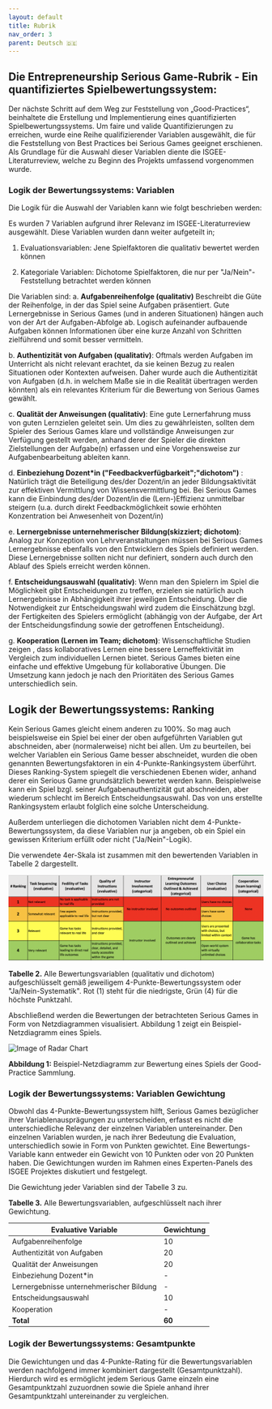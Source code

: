 ```yaml
---
layout: default
title: Rubrik
nav_order: 3
parent: Deutsch 🇩🇪
---
```


## Die Entrepreneurship Serious Game-Rubrik - Ein quantifiziertes Spielbewertungssystem:

Der nächste Schritt auf dem Weg zur Feststellung von „Good-Practices“, beinhaltete die Erstellung und Implementierung eines quantifizierten Spielbewertungssystems.
Um faire und valide Quantifizierungen zu erreichen, wurde eine Reihe qualifizierender Variablen ausgewählt, die für die Feststellung von Best Practices bei Serious Games geeignet erschienen. Als Grundlage für die Auswahl dieser Variablen diente die ISGEE-Literaturreview, welche zu Beginn des Projekts umfassend vorgenommen wurde.

### Logik der Bewertungssystems: Variablen

Die Logik für die Auswahl der Variablen kann wie folgt beschrieben werden:

Es wurden 7 Variablen aufgrund ihrer Relevanz im ISGEE-Literaturreview ausgewählt. Diese Variablen wurden dann weiter aufgeteilt in;

1. Evaluationsvariablen: Jene Spielfaktoren die qualitativ bewertet werden können

2. Kategoriale Variablen: Dichotome Spielfaktoren, die nur per "Ja/Nein"-Feststellung betrachtet werden können

Die Variablen sind:
a. **Aufgabenreihenfolge (qualitativ)** Beschreibt die Güte der Reihenfolge, in der das Spiel seine Aufgaben präsentiert. Gute Lernergebnisse in Serious Games (und in anderen Situationen) hängen auch von der Art der Aufgaben-Abfolge ab. Logisch aufeinander aufbauende Aufgaben können Informationen über eine kurze Anzahl von Schritten zielführend und somit besser vermitteln.

b. **Authentizität von Aufgaben (qualitativ)**: Oftmals werden Aufgaben im Unterricht als nicht relevant erachtet, da sie keinen Bezug zu realen Situationen oder Kontexten aufweisen. Daher wurde auch die Authentizität von Aufgaben (d.h. in welchem Maße sie in die Realität übertragen werden könnten) als ein relevantes Kriterium für die Bewertung von Serious Games gewählt.

c. **Qualität der Anweisungen (qualitativ)**: Eine gute Lernerfahrung muss von guten Lernzielen geleitet sein. Um dies zu gewährleisten, sollten dem Spieler des Serious Games klare und vollständige Anweisungen zur Verfügung gestellt werden, anhand derer der Spieler die direkten Zielstellungen der Aufgabe(n) erfassen und eine Vorgehensweise zur Aufgabenbearbeitung ableiten kann.

d. **Einbeziehung Dozent\*in ("Feedbackverfügbarkeit";"dichotom")** : Natürlich trägt die Beteiligung des/der Dozent/in an jeder Bildungsaktivität zur effektiven Vermittlung von Wissensvermittlung bei. Bei Serious Games kann die Einbindung des/der Dozent/in die (Lern-)Effizienz unmittelbar steigern (u.a. durch direkt Feedbackmöglichkeit sowie erhöhten Konzentration bei Anwesenheit von Dozent/in)

e. **Lernergebnisse unternehmerischer Bildung(skizziert; dichotom)**: Analog zur Konzeption von Lehrveranstaltungen müssen bei Serious Games Lernergebnisse ebenfalls von den Entwicklern des Spiels definiert werden. Diese Lernergebnisse sollten nicht nur definiert, sondern auch durch den Ablauf des Spiels erreicht werden können.

f. **Entscheidungsauswahl (qualitativ)**: Wenn man den Spielern im Spiel die Möglichkeit gibt Entscheidungen zu treffen, erzielen sie natürlich auch Lernergebnisse in Abhängigkeit ihrer jeweiligen Entscheidung. Über die Notwendigkeit zur Entscheidungswahl wird zudem die Einschätzung bzgl. der Fertigkeiten des Spielers ermöglicht (abhängig von der Aufgabe, der Art der Entscheidungsfindung sowie der getroffenen Entscheidung).

g. **Kooperation (Lernen im Team; dichotom)**: Wissenschaftliche Studien zeigen , dass kollaboratives Lernen eine bessere Lerneffektivität im Vergleich zum individuellen Lernen bietet. Serious Games bieten eine einfache und effektive Umgebung für kollaborative Übungen. Die Umsetzung kann jedoch je nach den Prioritäten des Serious Games unterschiedlich sein.

## Logik der Bewertungssystems: Ranking

Kein Serious Games gleicht einem anderen zu 100%. So mag auch beispielsweise ein Spiel bei einer der oben aufgeführten Variablen gut abschneiden, aber (normalerweise) nicht bei allen. Um zu beurteilen, bei welcher Variablen ein Serious Game besser abschneidet, wurden die oben genannten Bewertungsfaktoren in ein 4-Punkte-Rankingsystem überführt. Dieses Ranking-System spiegelt die verschiedenen Ebenen wider, anhand derer ein Serious Game grundsätzlich bewertet werden kann. Beispielweise kann ein Spiel bzgl. seiner Aufgabenauthentizität gut abschneiden, aber wiederum schlecht im Bereich Entscheidungsauswahl. Das von uns erstellte Rankingsystem erlaubt folglich eine solche Unterscheidung.

Außerdem unterliegen die dichotomen Variablen nicht dem 4-Punkte-Bewertungssystem, da diese Variablen nur ja angeben, ob ein Spiel ein gewissen Kriterium erfüllt oder nicht ("Ja/Nein"-Logik).

Die verwendete 4er-Skala ist zusammen mit den bewertenden Variablen in Tabelle 2 dargestellt.

![Image of Rubrik](../assets/rubric.png)

**Tabelle 2.** Alle Bewertungsvariablen (qualitativ und dichotom) aufgeschlüsselt gemäß jeweiligem 4-Punkte-Bewertungssystem oder "Ja/Nein-Systematik". Rot (1) steht für die niedrigste, Grün (4) für die höchste Punktzahl.

Abschließend werden die Bewertungen der betrachteten Serious Games in Form von Netzdiagrammen visualisiert. Abbildung 1 zeigt ein Beispiel-Netzdiagramm eines Spiels.

![Image of Radar Chart](../assets/radar.png)

**Abbildung 1:** Beispiel-Netzdiagramm zur Bewertung eines Spiels der Good-Practice Sammlung.

### Logik der Bewertungssystems: Variablen Gewichtung

Obwohl das 4-Punkte-Bewertungssystem hilft, Serious Games bezüglicher ihrer Variablenausprägungen zu unterscheiden, erfasst es nicht die unterschiedliche Relevanz der einzelnen Variablen untereinander. Den einzelnen Variablen wurden, je nach ihrer Bedeutung die Evaluation, unterschiedlich sowie in Form von Punkten gewichtet. Eine Bewertungs-Variable kann entweder ein Gewicht von 10 Punkten oder von 20 Punkten haben. Die Gewichtungen wurden im Rahmen eines Experten-Panels des ISGEE Projektes diskutiert und festgelegt.

Die Gewichtung jeder Variablen sind der Tabelle 3 zu.

**Tabelle 3.** Alle Bewertungsvariablen, aufgeschlüsselt nach ihrer Gewichtung.

| **Evaluative Variable**                  | **Gewichtung** |
| ---------------------------------------- | -------------- |
| Aufgabenreihenfolge                      | 10             |
| Authentizität von Aufgaben               | 20             |
| Qualität der Anweisungen                 | 20             |
| Einbeziehung Dozent\*in                  | \-             |
| Lernergebnisse unternehmerischer Bildung | \-             |
| Entscheidungsauswahl                     | 10             |
| Kooperation                              | \-             |
| **Total**                                | **60**         |

### Logik der Bewertungssystems: Gesamtpunkte

Die Gewichtungen und das 4-Punkte-Rating für die Bewertungsvariablen werden nachfolgend immer kombiniert dargestellt (Gesamtpunktzahl). Hierdurch wird es ermöglicht jedem Serious Game einzeln eine Gesamtpunktzahl zuzuordnen sowie die Spiele anhand ihrer Gesamtpunktzahl untereinander zu vergleichen.
